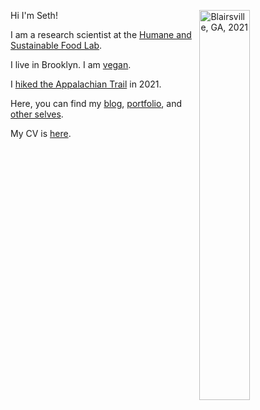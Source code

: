 Hi I'm Seth! <img align="right" src="/./_index_files/homepage-photos/AT-2020-pic.png" alt="Blairsville, GA, 2021" width="40%" height="40%"/>

I am a research scientist at the [Humane and Sustainable Food Lab](https://www.foodlabstanford.com/).

I live in Brooklyn. I am [vegan](https://setharielgreen.com/blog/i-m-an-ethical-vegan-and-not-the-fun-kind/).

I [hiked the Appalachian Trail](https://journeys.appalachiantrail.org/issue/spring-summer-2022/traveling-north/) in 2021.

Here, you can find my [blog](/blog), [portfolio](/portfolio), and [other selves](/other-selves).

My CV is [here](https://www.dropbox.com/s/g14078i3nh7q0yp/Seth_Green_CV.pdf?dl=0).
